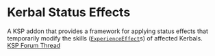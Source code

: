 # Kerbal Status Effects
A KSP addon that provides a framework for applying status effects that temporarily modify the skills ([`ExperienceEffect`](https://kerbalspaceprogram.com/api/namespace_experience.html)s) of affected Kerbals.  
[KSP Forum Thread](http://forum.kerbalspaceprogram.com/index.php?showtopic=183734)
